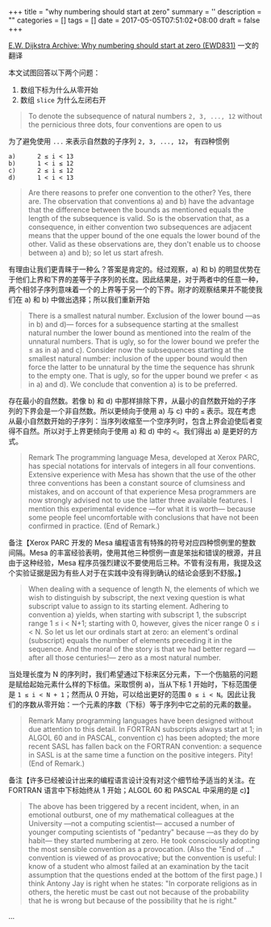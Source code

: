 
+++
title = "why numbering should start at zero"
summary = ''
description = ""
categories = []
tags = []
date = 2017-05-05T07:51:02+08:00
draft = false
+++

[E.W. Dijkstra Archive: Why numbering should start at zero (EWD831)](https://www.cs.utexas.edu/users/EWD/transcriptions/EWD08xx/EWD831.html) 一文的翻译  

本文试图回答以下两个问题：  
1) 数组下标为什么从零开始  
2) 数组 `slice` 为什么左闭右开  

>To denote the subsequence of natural numbers `2, 3, ..., 12` without the pernicious three dots, four conventions are open to us

为了避免使用 `...` 来表示自然数的子序列 `2, 3, ..., 12`， 有四种惯例


```
a) 		2 ≤ i < 13
b) 		1 < i ≤ 12
c) 		2 ≤ i ≤ 12
d) 		1 < i < 13
```

>Are there reasons to prefer one convention to the other? Yes, there are. The observation that conventions a) and b) have the advantage that the difference between the bounds as mentioned equals the length of the subsequence is valid. So is the observation that, as a consequence, in either convention two subsequences are adjacent means that the upper bound of the one equals the lower bound of the other. Valid as these observations are, they don't enable us to choose between a) and b); so let us start afresh.

有理由让我们更青睐于一种么？答案是肯定的。经过观察，a) 和 b) 的明显优势在于他们上界和下界的差等于子序列的长度。因此结果是，对于两者中的任意一种，两个相邻子序列意味着一个的上界等于另一个的下界。刚才的观察结果并不能使我们在 a) 和 b) 中做出选择；所以我们重新开始

>There is a smallest natural number. Exclusion of the lower bound —as in b) and d)— forces for a subsequence starting at the smallest natural number the lower bound as mentioned into the realm of the unnatural numbers. That is ugly, so for the lower bound we prefer the ≤ as in a) and c). Consider now the subsequences starting at the smallest natural number: inclusion of the upper bound would then force the latter to be unnatural by the time the sequence has shrunk to the empty one. That is ugly, so for the upper bound we prefer < as in a) and d). We conclude that convention a) is to be preferred.

存在最小的自然数。若像 b) 和 d) 中那样排除下界，从最小的自然数开始的子序列的下界会是一个非自然数。所以更倾向于使用 a) 与 c) 中的 `≤` 表示。现在考虑从最小自然数开始的子序列：当序列收缩至一个空序列时，包含上界会迫使后者变得不自然。所以对于上界更倾向于使用 a) 和 d) 中的 `<`。我们得出 a) 是更好的方式。

>Remark  The programming language Mesa, developed at Xerox PARC, has special notations for intervals of integers in all four conventions. Extensive experience with Mesa has shown that the use of the other three conventions has been a constant source of clumsiness and mistakes, and on account of that experience Mesa programmers are now strongly advised not to use the latter three available features. I mention this experimental evidence —for what it is worth— because some people feel uncomfortable with conclusions that have not been confirmed in practice. (End of Remark.)

备注【Xerox PARC 开发的 Mesa 编程语言有特殊的符号对应四种惯例里的整数间隔。Mesa 的丰富经验表明，使用其他三种惯例一直是笨拙和错误的根源，并且由于这种经验，Mesa 程序员强烈建议不要使用后三种。不管有沒有用，我提及这个实验证据是因为有些人对于在实践中没有得到确认的结论会感到不舒服。】

>When dealing with a sequence of length N, the elements of which we wish to distinguish by subscript, the next vexing question is what subscript value to assign to its starting element. Adhering to convention a) yields, when starting with subscript 1, the subscript range 1 ≤ i < N+1; starting with 0, however, gives the nicer range 0 ≤  i < N. So let us let our ordinals start at zero: an element's ordinal (subscript) equals the number of elements preceding it in the sequence. And the moral of the story is that we had better regard —after all those centuries!— zero as a most natural number.

当处理长度为 N 的序列时，我们希望通过下标来区分元素，下一个伤脑筋的问题是赋给起始元素什么样的下标值。采取惯例 a)，当从下标 1 开始时，下标范围便是 `1 ≤ i < N + 1`；然而从 0 开始，可以给出更好的范围 `0 ≤ i < N`。因此让我们的序数从零开始：一个元素的序数（下标）等于序列中它之前的元素的数量。

>Remark  Many programming languages have been designed without due attention to this detail. In FORTRAN subscripts always start at 1; in ALGOL 60 and in PASCAL, convention c) has been adopted; the more recent SASL has fallen back on the FORTRAN convention: a sequence in SASL is at the same time a function on the positive integers. Pity! (End of Remark.)

备注【许多已经被设计出来的编程语言设计没有对这个细节给予适当的关注。在 FORTRAN 语言中下标始终从 1 开始；ALGOL 60 和 PASCAL 中采用的是 c)】

>The above has been triggered by a recent incident, when, in an emotional outburst, one of my mathematical colleagues at the University —not a computing scientist— accused a number of younger computing scientists of "pedantry" because —as they do by habit— they started numbering at zero. He took consciously adopting the most sensible convention as a provocation. (Also the "End of ..." convention is viewed of as provocative; but the convention is useful: I know of a student who almost failed at an examination by the tacit assumption that the questions ended at the bottom of the first page.) I think Antony Jay is right when he states: "In corporate religions as in others, the heretic must be cast out not because of the probability that he is wrong but because of the possibility that he is right."

...

    